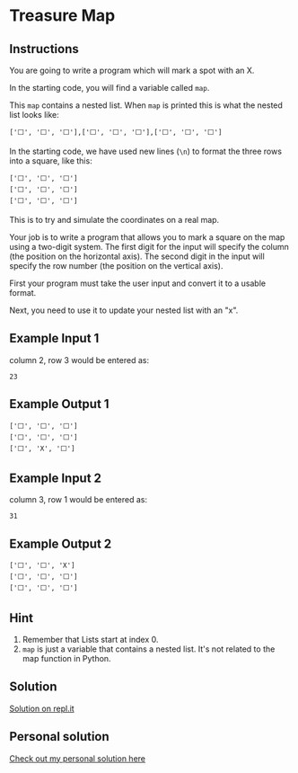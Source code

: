# Treasure Map

## Instructions

You are going to write a program which will mark a spot with an X.

In the starting code, you will find a variable called `map`.

This `map` contains a nested list. When `map` is printed this is what the nested list looks like:

```
['⬜️', '⬜️', '⬜️'],['⬜️', '⬜️', '⬜️'],['⬜️', '⬜️', '⬜️']
```

In the starting code, we have used new lines (`\n`) to format the three rows into a square, like this:

```
['⬜️', '⬜️', '⬜️']
['⬜️', '⬜️', '⬜️']
['⬜️', '⬜️', '⬜️']
```
This is to try and simulate the coordinates on a real map.

Your job is to write a program that allows you to mark a square on the map using a two-digit system. The first digit for the input will specify the column (the position on the horizontal axis). The second digit in the input will specify the row number (the position on the vertical axis).

First your program must take the user input and convert it to a usable format.

Next, you need to use it to update your nested list with an "x".

## Example Input 1

column 2, row 3 would be entered as:

```
23
```

## Example Output 1

```
['⬜️', '⬜️', '⬜️']
['⬜️', '⬜️', '⬜️']
['⬜️', 'X', '⬜️']
```

## Example Input 2

column 3, row 1 would be entered as:

```
31
```

## Example Output 2

```
['⬜️', '⬜️', 'X']
['⬜️', '⬜️', '⬜️']
['⬜️', '⬜️', '⬜️']
```

## Hint

1. Remember that Lists start at index 0.
2. `map` is just a variable that contains a nested list. It's not related to the map function in Python.

## Solution

[Solution on repl.it](https://repl.it/@appbrewery/day-4-3-solution)

## Personal solution

[Check out my personal solution here](./02_treasure-map.py)
